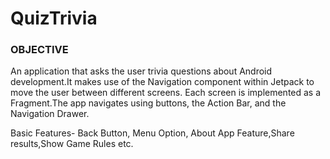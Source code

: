 # QuizTrivia
### OBJECTIVE
An application that asks the user trivia questions about Android development.It makes use of the Navigation component within Jetpack to move the user between different screens. Each screen is implemented as a Fragment.The app navigates using buttons, the Action Bar, and the Navigation Drawer.

Basic Features- Back Button, Menu Option, About App Feature,Share results,Show Game Rules etc.
